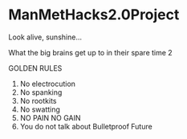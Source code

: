 # ManMetHacks2.0Project
Look alive, sunshine...

What the big brains get up to in their spare time 2


GOLDEN RULES
1. No electrocution
2. No spanking
3. No rootkits
4. No swatting
5. NO PAIN NO GAIN
6. You do not talk about Bulletproof Future
